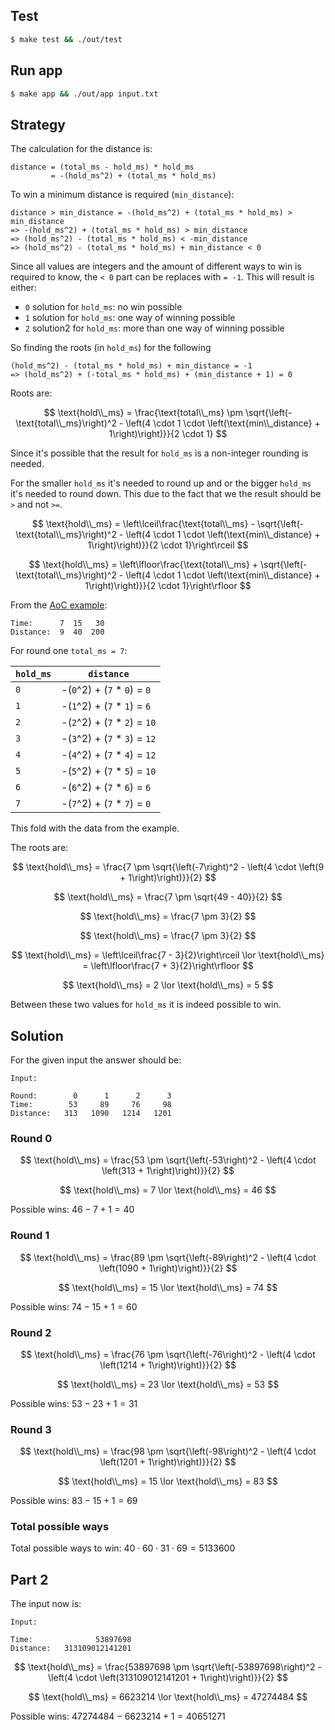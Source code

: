 ## Test

```bash
$ make test && ./out/test
```

## Run app

```bash
$ make app && ./out/app input.txt
```

## Strategy

The calculation for the distance is:

```
distance = (total_ms - hold_ms) * hold_ms
         = -(hold_ms^2) + (total_ms * hold_ms)
```

To win a minimum distance is required (`min_distance`):

```
distance > min_distance = -(hold_ms^2) + (total_ms * hold_ms) > min_distance
=> -(hold_ms^2) + (total_ms * hold_ms) > min_distance
=> (hold_ms^2) - (total_ms * hold_ms) < -min_distance
=> (hold_ms^2) - (total_ms * hold_ms) + min_distance < 0
```

Since all values are integers and the amount of different ways to win is required to know,
the `< 0` part can be replaces with `= -1`. This will result is either:

- `0` solution for `hold_ms`: no win possible
- `1` solution for `hold_ms`: one way of winning possible
- `2` solution2 for `hold_ms`: more than one way of winning possible

So finding the roots (in `hold_ms`) for the following

```
(hold_ms^2) - (total_ms * hold_ms) + min_distance = -1
=> (hold_ms^2) + (-total_ms * hold_ms) + (min_distance + 1) = 0
```

Roots are:

$$
\text{hold\\_ms} = \frac{\text{total\\_ms} \pm \sqrt{\left(-\text{total\\_ms}\right)^2 - \left(4 \cdot 1 \cdot \left(\text{min\\_distance} + 1\right)\right)}}{2 \cdot 1}
$$

Since it's possible that the result for `hold_ms` is a non-integer rounding is needed.

For the smaller `hold_ms` it's needed to round up and or the bigger `hold_ms` it's needed to round down. This due to the fact that we the result should be `>` and not `>=`.

$$
\text{hold\\_ms} = \left\lceil\frac{\text{total\\_ms} - \sqrt{\left(-\text{total\\_ms}\right)^2 - \left(4 \cdot 1 \cdot \left(\text{min\\_distance} + 1\right)\right)}}{2 \cdot 1}\right\rceil
$$

$$
\text{hold\\_ms} = \left\lfloor\frac{\text{total\\_ms} + \sqrt{\left(-\text{total\\_ms}\right)^2 - \left(4 \cdot 1 \cdot \left(\text{min\\_distance} + 1\right)\right)}}{2 \cdot 1}\right\rfloor
$$

From the [AoC example](https://adventofcode.com/2023/day/6):

```
Time:      7  15   30
Distance:  9  40  200
```

For round one `total_ms = 7`:

| `hold_ms` | `distance`                     |
| --------- | ------------------------------ |
| `0`       | -(`0`^2) + (`7` \* `0`) = `0`  |
| `1`       | -(`1`^2) + (`7` \* `1`) = `6`  |
| `2`       | -(`2`^2) + (`7` \* `2`) = `10` |
| `3`       | -(`3`^2) + (`7` \* `3`) = `12` |
| `4`       | -(`4`^2) + (`7` \* `4`) = `12` |
| `5`       | -(`5`^2) + (`7` \* `5`) = `10` |
| `6`       | -(`6`^2) + (`7` \* `6`) = `6`  |
| `7`       | -(`7`^2) + (`7` \* `7`) = `0`  |

This fold with the data from the example.

The roots are:

$$
\text{hold\\_ms} = \frac{7 \pm \sqrt{\left(-7\right)^2 - \left(4 \cdot \left(9 + 1\right)\right)}}{2}
$$

$$
\text{hold\\_ms} = \frac{7 \pm \sqrt{49 - 40}}{2}
$$

$$
\text{hold\\_ms} = \frac{7 \pm 3}{2}
$$

$$
\text{hold\\_ms} = \frac{7 \pm 3}{2}
$$

$$
\text{hold\\_ms} = \left\lceil\frac{7 - 3}{2}\right\rceil \lor \text{hold\\_ms} = \left\lfloor\frac{7 + 3}{2}\right\rfloor
$$

$$
\text{hold\\_ms} = 2 \lor \text{hold\\_ms} = 5
$$

Between these two values for `hold_ms` it is indeed possible to win.

## Solution

For the given input the answer should be:

```
Input:

Round:        0      1      2      3
Time:        53     89     76     98
Distance:   313   1090   1214   1201
```

### Round 0

$$
\text{hold\\_ms} = \frac{53 \pm \sqrt{\left(-53\right)^2 - \left(4 \cdot \left(313 + 1\right)\right)}}{2}
$$

$$
\text{hold\\_ms} = 7 \lor \text{hold\\_ms} = 46
$$

Possible wins: $46 - 7 + 1 = 40$

### Round 1

$$
\text{hold\\_ms} = \frac{89 \pm \sqrt{\left(-89\right)^2 - \left(4 \cdot \left(1090 + 1\right)\right)}}{2}
$$

$$
\text{hold\\_ms} = 15 \lor \text{hold\\_ms} = 74
$$

Possible wins: $74 - 15 + 1 = 60$

### Round 2

$$
\text{hold\\_ms} = \frac{76 \pm \sqrt{\left(-76\right)^2 - \left(4 \cdot \left(1214 + 1\right)\right)}}{2}
$$

$$
\text{hold\\_ms} = 23 \lor \text{hold\\_ms} = 53
$$

Possible wins: $53 - 23 + 1 = 31$

### Round 3

$$
\text{hold\\_ms} = \frac{98 \pm \sqrt{\left(-98\right)^2 - \left(4 \cdot \left(1201 + 1\right)\right)}}{2}
$$

$$
\text{hold\\_ms} = 15 \lor \text{hold\\_ms} = 83
$$

Possible wins: $83 - 15 + 1 = 69$

### Total possible ways

Total possible ways to win: $40 \cdot 60 \cdot 31 \cdot 69 = 5133600$

## Part 2

The input now is:

```
Input:

Time:              53897698
Distance:   313109012141201
```

$$
\text{hold\\_ms} = \frac{53897698 \pm \sqrt{\left(-53897698\right)^2 - \left(4 \cdot \left(313109012141201 + 1\right)\right)}}{2}
$$

$$
\text{hold\\_ms} = 6623214 \lor \text{hold\\_ms} = 47274484
$$

Possible wins: $47274484 - 6623214 + 1 = 40651271$
